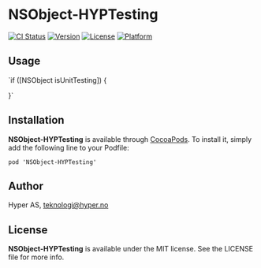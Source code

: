 # NSObject-HYPTesting

[![CI Status](http://img.shields.io/travis/hyperoslo/NSObject-HYPTesting.svg?style=flat)](https://travis-ci.org/hyperoslo/NSObject-HYPTesting)
[![Version](https://img.shields.io/cocoapods/v/NSObject-HYPTesting.svg?style=flat)](http://cocoadocs.org/docsets/NSObject-HYPTesting)
[![License](https://img.shields.io/cocoapods/l/NSObject-HYPTesting.svg?style=flat)](http://cocoadocs.org/docsets/NSObject-HYPTesting)
[![Platform](https://img.shields.io/cocoapods/p/NSObject-HYPTesting.svg?style=flat)](http://cocoadocs.org/docsets/NSObject-HYPTesting)

## Usage

`if ([NSObject isUnitTesting]) {

}`

## Installation

**NSObject-HYPTesting** is available through [CocoaPods](http://cocoapods.org). To install
it, simply add the following line to your Podfile:

`pod 'NSObject-HYPTesting'`

## Author

Hyper AS, teknologi@hyper.no

## License

**NSObject-HYPTesting** is available under the MIT license. See the LICENSE file for more info.
